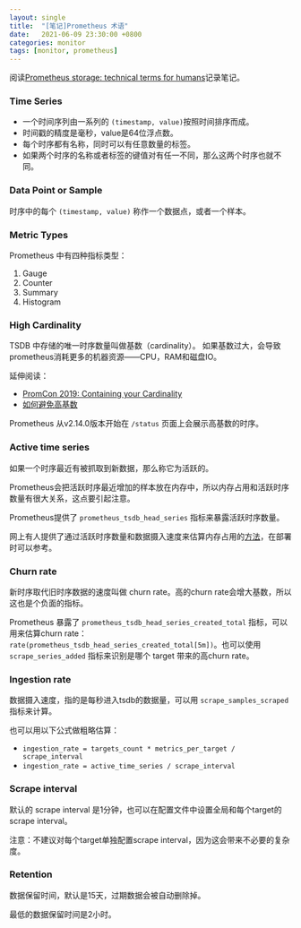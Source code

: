 ```yaml
---
layout: single
title:  "[笔记]Prometheus 术语"
date:   2021-06-09 23:30:00 +0800
categories: monitor
tags: [monitor, prometheus]
---
```


阅读[Prometheus storage: technical terms for humans](https://valyala.medium.com/prometheus-storage-technical-terms-for-humans-4ab4de6c3d48)记录笔记。

### Time Series

* 一个时间序列由一系列的 `(timestamp, value)`按照时间排序而成。
* 时间戳的精度是毫秒，value是64位浮点数。
* 每个时序都有名称，同时可以有任意数量的标签。
* 如果两个时序的名称或者标签的键值对有任一不同，那么这两个时序也就不同。

### Data Point or Sample

时序中的每个 `(timestamp, value)` 称作一个数据点，或者一个样本。

### Metric Types

Prometheus 中有四种指标类型：

1. Gauge
2. Counter
3. Summary
4. Histogram

### High Cardinality

TSDB 中存储的唯一时序数量叫做基数（cardinality）。
如果基数过大，会导致prometheus消耗更多的机器资源——CPU，RAM和磁盘IO。

延伸阅读：

* [PromCon 2019: Containing your Cardinality](https://promcon.io/2019-munich/slides/containing-your-cardinality.pdf)
* [如何避免高基数](https://www.robustperception.io/cardinality-is-key)

Prometheus 从v2.14.0版本开始在 `/status` 页面上会展示高基数的时序。

### Active time series

如果一个时序最近有被抓取到新数据，那么称它为活跃的。

Prometheus会把活跃时序最近增加的样本放在内存中，所以内存占用和活跃时序数量有很大关系，这点要引起注意。

Prometheus提供了 `prometheus_tsdb_head_series` 指标来暴露活跃时序数量。

网上有人提供了通过活跃时序数量和数据摄入速度来估算内存占用的[方法](https://www.robustperception.io/how-much-ram-does-prometheus-2-x-need-for-cardinality-and-ingestion)，在部署时可以参考。

### Churn rate

新时序取代旧时序数据的速度叫做 churn rate。高的churn rate会增大基数，所以这也是个负面的指标。

Prometheus 暴露了 `prometheus_tsdb_head_series_created_total` 指标，可以用来估算churn rate：`rate(prometheus_tsdb_head_series_created_total[5m])`。也可以使用 `scrape_series_added` 指标来识别是哪个 target 带来的高churn rate。

### Ingestion rate

数据摄入速度，指的是每秒进入tsdb的数据量，可以用 `scrape_samples_scraped` 指标来计算。

也可以用以下公式做粗略估算：

* `ingestion_rate = targets_count * metrics_per_target / scrape_interval`
* `ingestion_rate = active_time_series / scrape_interval`

### Scrape interval

默认的 scrape interval 是1分钟，也可以在配置文件中设置全局和每个target的scrape interval。

注意：不建议对每个target单独配置scrape interval，因为这会带来不必要的复杂度。

### Retention

数据保留时间，默认是15天，过期数据会被自动删除掉。

最低的数据保留时间是2小时。
